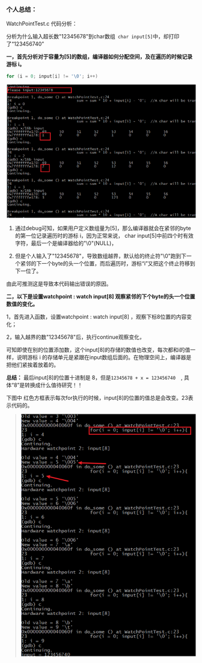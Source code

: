 ### 个人总结：

WatchPointTest.c 代码分析：

分析为什么输入超长数"12345678"到char数组``` char input[5]```中，却打印了“123456740”

**一，首先分析对于容量为[5]的数组，编译器如何分配空间，及在遍历的时候记录游标 i。**

```c
for (i = 0; input[i] != '\0'; i++)
```

![1701680178728](note-images/1701680178728.png)

1) 通过debug可知，如果用户定义数组量为[5]，那么编译器就会在紧邻的byte的第一位记录遍历时的游标 i，因为正常来说， char  input[5]中前四个时有效字符，最后一个是编译器给的"\0"(NULL)，

2) 但是个人输入了"12345678"，导致数组越界，默认给的终止符"\0"跑到下一个紧邻的下一个byte的头一个位置，而后遍历时，游标“i”又把这个终止符移到下一位了。

由此可推测这是导致本代码输出错误的原因。

**二，以下是设置watchpoint : watch input[8] 观察紧邻的下个byte的头一个位置数值的变化。**

1，首先进入函数，设置watchpoint : watch input[8] ，观察下标8位置的内容变化；

2，输入越界的数"12345678"后，执行continue观察变化，

可知即使在别的位置添加数，这个input[8]的存储的数值也改变，每次都和i的值一样，说明游标 i 的存储单元是紧跟在input数组后面的。在物理空间上，编译器是把他们紧挨着放着的。

**总结：**
最后input[8]的位置十进制是 8，但是```12345678 + x = 123456740  ```, 具体“8”是转换成什么值待研究！！

下图中 红色方框表示每次for执行的时候，input[8]的位置的值总是会改变。23表示代码的。

> ![1701675501139](note-images/1701675501139.png)
